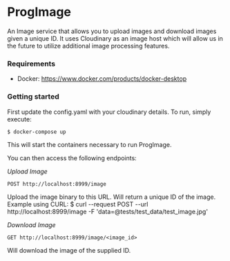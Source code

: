 # ProgImage

An Image service that allows you to upload images and download images given a unique ID.
It uses Cloudinary as an image host which will allow us in the future to utilize additional image processing features.

### Requirements

- Docker: https://www.docker.com/products/docker-desktop

### Getting started

First update the config.yaml with your cloudinary details.
To run, simply execute:

    $ docker-compose up

This will start the containers necessary to run ProgImage.

You can then access the following endpoints:

*Upload Image*

    POST http://localhost:8999/image

Upload the image binary to this URL. Will return a unique ID of the image.
Example using CURL:
    $ curl --request POST --url http://localhost:8999/image -F 'data=@tests/test_data/test_image.jpg'

*Download Image*

    GET http://localhost:8999/image/<image_id>

Will download the image of the supplied ID.
